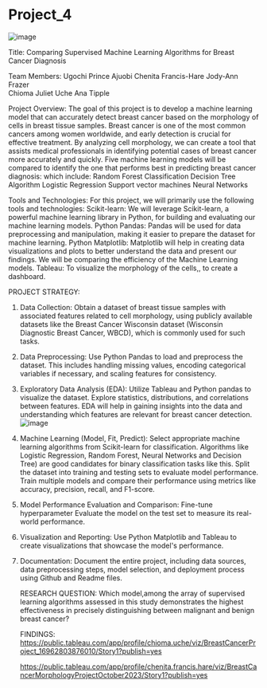 # Project_4
![image](https://github.com/AnaTipps/Project_4/assets/131827518/daa06e14-be9d-4474-9a14-82e06e9ec5da)

Title: Comparing Supervised Machine Learning Algorithms for Breast Cancer Diagnosis

Team Members:
Ugochi Prince Ajuobi
Chenita Francis-Hare
Jody-Ann Frazer  
Chioma Juliet Uche
Ana Tipple

Project Overview:
The goal of this project is to develop a machine learning model that can accurately detect breast cancer based on the morphology of cells in breast tissue samples. Breast cancer is one of the most common cancers among women worldwide, and early detection is crucial for effective treatment. By analyzing cell morphology, we can create a tool that assists medical professionals in identifying potential cases of breast cancer more accurately and quickly.
Five machine learning models will be compared to identify the one that performs best in predicting breast cancer diagnosis: which include:
Random Forest Classification
Decision Tree Algorithm
Logistic Regression
Support vector machines
Neural Networks

Tools and Technologies:
For this project, we will primarily use the following tools and technologies:
Scikit-learn: We will leverage Scikit-learn, a powerful machine learning library in Python, for building and evaluating our machine learning models.
Python Pandas: Pandas will be used for data preprocessing and manipulation, making it easier to prepare the dataset for machine learning.
Python Matplotlib: Matplotlib will help in creating data visualizations and plots to better understand the data and present our findings. We will be comparing the efficiency of the Machine Learning models.
Tableau: To visualize the morphology of the cells,, to create a dashboard.

PROJECT STRATEGY:

1. Data Collection:
   Obtain a dataset of breast tissue samples with associated features related to cell morphology, using publicly available datasets like the Breast Cancer Wisconsin dataset (Wisconsin Diagnostic Breast Cancer, WBCD), which is commonly used for such tasks.
2. Data Preprocessing:
   Use Python Pandas to load and preprocess the dataset. This includes handling missing values, encoding categorical variables if necessary, and scaling features for consistency.
3. Exploratory Data Analysis (EDA):
   Utilize Tableau and Python pandas to visualize the dataset. Explore statistics, distributions, and correlations between features. EDA will help in gaining insights into the data and understanding which features are relevant for breast cancer detection.
   ![image](https://github.com/AnaTipps/Project_4/assets/131827518/0842414a-7891-4494-86f7-fb106242d29f)

5. Machine Learning (Model, Fit, Predict):
   Select appropriate machine learning algorithms from Scikit-learn for classification. Algorithms like Logistic Regression, Random Forest, Neural Networks and Decision Tree) are good candidates for binary classification tasks like this.
   Split the dataset into training and testing sets to evaluate model performance.
   Train multiple models and compare their performance using metrics like accuracy, precision, recall, and F1-score.
6. Model Performance Evaluation and Comparison:
   Fine-tune hyperparameter
   Evaluate the model on the test set to measure its real-world performance.
7. Visualization and Reporting:
   Use Python Matplotlib and Tableau to create visualizations that showcase the model's performance.
8. Documentation:
   Document the entire project, including data sources, data preprocessing steps, model selection, and deployment process using Github and Readme files.

   RESEARCH QUESTION: Which model,among the array of supervised learning algorithms assessed in this study demonstrates the highest effectiveness in precisely distinguishing between malignant and benign breast cancer?

   FINDINGS:
   https://public.tableau.com/app/profile/chioma.uche/viz/BreastCancerProject_16962803876010/Story1?publish=yes

   https://public.tableau.com/app/profile/chenita.francis.hare/viz/BreastCancerMorphologyProjectOctober2023/Story1?publish=yes
